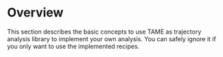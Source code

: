 # Overview

This section describes the basic concepts to use TAME as trajectory analysis
library to implement your own analysis. You can safely ignore it if you only
want to use the implemented recipes.

